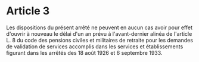 # Article 3

Les dispositions du présent arrêté ne peuvent en aucun cas avoir pour effet d'ouvrir à nouveau le délai d'un an prévu à l'avant-dernier alinéa de l'article L. 8 du code des pensions civiles et militaires de retraite pour les demandes de validation de services accomplis dans les services et établissements figurant dans les arrêtés des 18 août 1926 et 6 septembre 1933.
